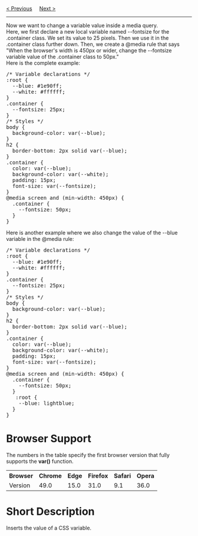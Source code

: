 <a href="/CSS/Advanced/Variables/JS.md">&lt; Previous</a>
&nbsp;&nbsp;&nbsp;
<a href="/CSS/Advanced/BoxSizing.md">Next &gt;</a>
<hr>
Now we want to change a variable value inside a media query.
<br>
Here, we first declare a new local variable named --fontsize for the .container class. We set its value to 25 pixels. Then we use it in the .container class further down. Then, we create a @media rule that says "When the browser's width is 450px or wider, change the --fontsize variable value of the .container class to 50px."
<br>
Here is the complete example:
<pre>
/* Variable declarations */
:root {
  --blue: #1e90ff;
  --white: #ffffff;
}
.container {
  --fontsize: 25px;
}
/* Styles */
body {
  background-color: var(--blue);
}
h2 {
  border-bottom: 2px solid var(--blue);
}
.container {
  color: var(--blue);
  background-color: var(--white);
  padding: 15px;
  font-size: var(--fontsize);
}
@media screen and (min-width: 450px) {
  .container {
    --fontsize: 50px;
  }
}
</pre>
Here is another example where we also change the value of the --blue variable in the @media rule:
<pre>
/* Variable declarations */
:root {
  --blue: #1e90ff;
  --white: #ffffff;
}
.container {
  --fontsize: 25px;
}
/* Styles */
body {
  background-color: var(--blue);
}
h2 {
  border-bottom: 2px solid var(--blue);
}
.container {
  color: var(--blue);
  background-color: var(--white);
  padding: 15px;
  font-size: var(--fontsize);
}
@media screen and (min-width: 450px) {
  .container {
    --fontsize: 50px;
  }
   :root {
    --blue: lightblue;
  }
}
</pre>
<h1>Browser Support</h1>
The numbers in the table specify the first browser version that fully supports the <b>var()</b> function.
<table class="ws-table-all notranslate">
  <tr>
    <th>Browser</th>
    <th>Chrome</th>
    <th>Edge</th>
    <th>Firefox</th>
    <th>Safari</th>
    <th>Opera</th>
  </tr>
  <tr>
    <td>Version</td>
    <td>49.0</td>
    <td>15.0</td>
    <td>31.0</td>
    <td>9.1</td>
    <td>36.0</td>
  </tr>
</table>
<h1>Short Description</h1>
Inserts the value of a CSS variable.

